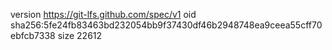 version https://git-lfs.github.com/spec/v1
oid sha256:5fe24fb83463bd232054bb9f37430df46b2948748ea9ceea55cff70ebfcb7338
size 22612
